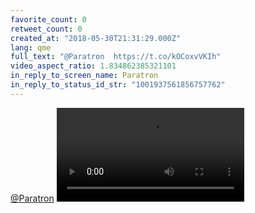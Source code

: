 ```yaml
---
favorite_count: 0
retweet_count: 0
created_at: "2018-05-30T21:31:29.000Z"
lang: qme
full_text: "@Paratron  https://t.co/kOCoxvVKIh"
video_aspect_ratio: 1.834862385321101
in_reply_to_screen_name: Paratron
in_reply_to_status_id_str: "1001937561856757762"
---
```


[@Paratron](https://twitter.com/Paratron)
![Embedded Video](https://twitter-media-coderbyheart.s3.eu-north-1.amazonaws.com/1001939174629441536-DeeaXPYW0AAbYiD.mp4)
